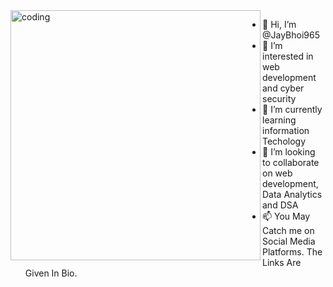 <img align="left" alt="coding" width ="400" src="https://camo.githubusercontent.com/a0ae6af4977371e039dea2700012a5e261ecca4913523ccc1e2bb3e0afabc7f4/68747470733a2f2f632e74656e6f722e636f6d2f43775a446258374476523841414141642f706978656c2d73616b7572612e676966"> 


- 👋 Hi, I’m @JayBhoi965
- 👀 I’m interested in web development and cyber security
- 🌱 I’m currently learning information Techology
- 💞️ I’m looking to collaborate on web development, Data Analytics and DSA
- 📫 You May Catch me on Social Media Platforms. The Links Are Given In Bio. 

<!---
JayBhoi965/JayBhoi965 is a ✨ special ✨ repository because its `README.md` (this file) appears on your GitHub profile.
You can click the Preview link to take a look at your changes.
--->
